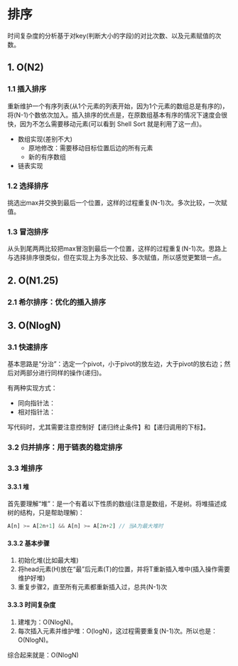 # 排序

时间复杂度的分析基于对key(判断大小的字段)的对比次数、以及元素赋值的次数。

## 1. O(N2)

### 1.1 插入排序

重新维护一个有序列表(从1个元素的列表开始，因为1个元素的数组总是有序的)，将(N-1)个数依次加入。插入排序的优点是，在原数组基本有序的情况下速度会很快，因为不怎么需要移动元素(可以看到 Shell Sort 就是利用了这一点)。

- 数组实现(差别不大)
  - 原地修改：需要移动目标位置后边的所有元素
  - 新的有序数组
- 链表实现

### 1.2 选择排序

挑选出max并交换到最后一个位置，这样的过程重复(N-1)次。多次比较，一次赋值。

### 1.3 冒泡排序

从头到尾两两比较把max冒泡到最后一个位置，这样的过程重复(N-1)次。思路上与选择排序很类似，但在实现上为多次比较、多次赋值，所以感觉更繁琐一点。

## 2. O(N1.25)

### 2.1 希尔排序：优化的插入排序

## 3. O(NlogN)

### 3.1 快速排序

基本思路是“分治”：选定一个pivot，小于pivot的放左边，大于pivot的放右边；然后对两部分进行同样的操作(递归)。

有两种实现方式：

- 同向指针法：
- 相对指针法：

写代码时，尤其需要注意控制好【递归终止条件】和【递归调用的下标】。

### 3.2 归并排序：用于链表的稳定排序

### 3.3 堆排序

#### 3.3.1 堆

首先要理解“堆”：是一个有着以下性质的数组(注意是数组，不是树。将堆描述成树的结构，只是帮助理解)：

```js
A[n] >= A[2n+1] && A[n] >= A[2n+2] // 当A为最大堆时
```

#### 3.3.2 基本步骤

1. 初始化堆(比如最大堆)
2. 将head元素(H)放在“最”后元素(T)的位置，并将T重新插入堆中(插入操作需要维护好堆)
3. 重复步骤2，直至所有元素都重新插入过，总共(N-1)次

#### 3.3.3 时间复杂度

1. 建堆为：O(NlogN)。
2. 每次插入元素并维护堆：O(logN)，这过程需要重复(N-1)次。所以也是：O(NlogN)。

综合起来就是：O(NlogN)
